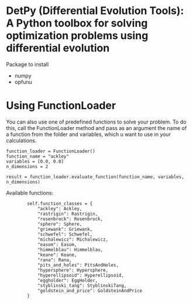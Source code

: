 # DetPy (Differential Evolution Tools): A Python toolbox for solving optimization problems using differential evolution

Package to install

- numpy
- opfunu

# Using FunctionLoader

You can also use one of predefined functions to solve your problem. 
To do this, call the FunctionLoader method and pass as an argument the name of a function from the folder and variables,
which u want to use in your calculations.

```
function_loader = FunctionLoader()
function_name = "ackley"
variables = [0.0, 0.0]
n_dimensions = 2

result = function_loader.evaluate_function(function_name, variables, n_dimensions)
```

Available functions:

```
        self.function_classes = {
            "ackley": Ackley,
            "rastrigin": Rastrigin,
            "rosenbrock": Rosenbrock,
            "sphere": Sphere,
            "griewank": Griewank,
            "schwefel": Schwefel,
            "michalewicz": Michalewicz,
            "easom": Easom,
            "himmelblau": Himmelblau,
            "keane": Keane,
            "rana": Rana,
            "pits_and_holes": PitsAndHoles,
            "hypersphere": Hypersphere,
            "hyperellipsoid": Hyperellipsoid,
            "eggholder": EggHolder,
            "styblinski_tang": StyblinskiTang,
            "goldstein_and_price": GoldsteinAndPrice
        }
```
